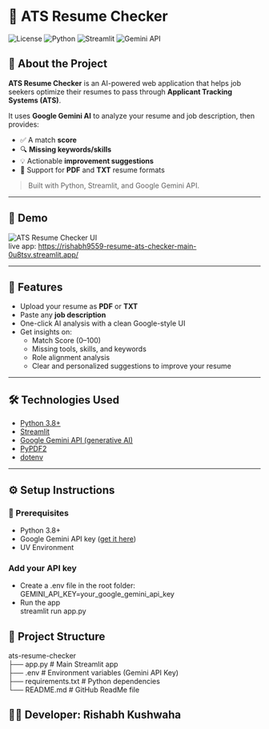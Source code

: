 # 📝 ATS Resume Checker

![License](https://img.shields.io/badge/license-MIT-green)
![Python](https://img.shields.io/badge/python-3.8%2B-blue)
![Streamlit](https://img.shields.io/badge/built%20with-Streamlit-orange)
![Gemini API](https://img.shields.io/badge/Google-Gemini%20API-blue)

## 🚀 About the Project

**ATS Resume Checker** is an AI-powered web application that helps job seekers optimize their resumes to pass through **Applicant Tracking Systems (ATS)**.

It uses **Google Gemini AI** to analyze your resume and job description, then provides:

- ✅ A match **score**
- 🔍 **Missing keywords/skills**
- 💡 Actionable **improvement suggestions**
- 📄 Support for **PDF** and **TXT** resume formats

> Built with Python, Streamlit, and Google Gemini API.

---

## 📸 Demo

![ATS Resume Checker UI](demo.gif) <br>
live app: https://rishabh9559-resume-ats-checker-main-0u8tsv.streamlit.app/

---

## 🧠 Features

- Upload your resume as **PDF** or **TXT**
- Paste any **job description**
- One-click AI analysis with a clean Google-style UI
- Get insights on:
  - Match Score (0–100)
  - Missing tools, skills, and keywords
  - Role alignment analysis
  - Clear and personalized suggestions to improve your resume

---

## 🛠️ Technologies Used

- [Python 3.8+](https://www.python.org/)
- [Streamlit](https://streamlit.io/)
- [Google Gemini API (generative AI)](https://ai.google.dev/)
- [PyPDF2](https://pypi.org/project/PyPDF2/)
- [dotenv](https://pypi.org/project/python-dotenv/)

---

## ⚙️ Setup Instructions

### 🔐 Prerequisites
- Python 3.8+
- Google Gemini API key ([get it here](https://makersuite.google.com/app))
- UV Environment

### Add your API key
- Create a .env file in the root folder:
   <br> GEMINI_API_KEY=your_google_gemini_api_key
- Run the app
    <br> streamlit run app.py
## 📂 Project Structure
ats-resume-checker<br>
├── app.py                 # Main Streamlit app <br>
├── .env                   # Environment variables (Gemini API Key) <br>
├── requirements.txt       # Python dependencies <br>
└── README.md              # GitHub ReadMe file <br>


## 🧑‍💻 Developer: Rishabh Kushwaha
